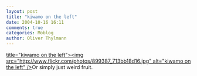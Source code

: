 ```yaml
---
layout: post
title: "kiwamo on the left"
date: 2004-10-16 16:11
comments: true
categories: Moblog
author: Oliver Thylmann
---
```



[ title=&quot;kiwamo on the left&quot;&gt;&lt;img src=&quot;http://www.flickr.com/photos/899387_713bb18d16.jpg&quot; alt=&quot;kiwamo on the left&quot; /&gt;](http://www.flickr.com/photos/oliver/899387/)Or simply just weird fruit.


